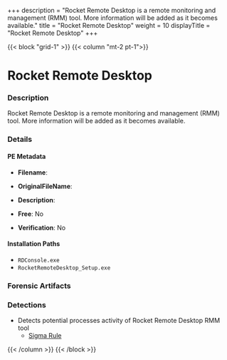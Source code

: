 +++
description = "Rocket Remote Desktop is a remote monitoring and management (RMM) tool. More information will be added as it becomes available."
title = "Rocket Remote Desktop"
weight = 10
displayTitle = "Rocket Remote Desktop"
+++


{{< block "grid-1" >}}
{{< column "mt-2 pt-1">}}

# Rocket Remote Desktop


### Description

Rocket Remote Desktop is a remote monitoring and management (RMM) tool. More information will be added as it becomes available.




### Details


#### PE Metadata
- **Filename**: 
- **OriginalFileName**: 
- **Description**: 


- **Free**: No

- **Verification**: No




#### Installation Paths
- `RDConsole.exe`
- `RocketRemoteDesktop_Setup.exe`

### Forensic Artifacts






### Detections
- Detects potential processes activity of Rocket Remote Desktop RMM tool
  - [Sigma Rule](https://github.com/magicsword-io/LOLRMM/blob/main/detections/sigma/rocket_remote_desktop_processes_sigma.yml)




{{< /column >}}
{{< /block >}}
